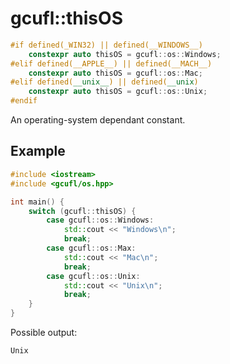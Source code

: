 # gcufl::thisOS
```cpp
#if defined(_WIN32) || defined(__WINDOWS__)
	constexpr auto thisOS = gcufl::os::Windows;
#elif defined(__APPLE__) || defined(__MACH__)
	constexpr auto thisOS = gcufl::os::Mac;
#elif defined(__unix__) || defined(__unix)
	constexpr auto thisOS = gcufl::os::Unix;
#endif
```
An operating-system dependant constant.
## Example
```cpp
#include <iostream>
#include <gcufl/os.hpp>

int main() {
	switch (gcufl::thisOS) {
		case gcufl::os::Windows:
			std::cout << "Windows\n";
			break;
		case gcufl::os::Max:
			std::cout << "Mac\n";
			break;
		case gcufl::os::Unix:
			std::cout << "Unix\n";
			break;
	}
}
```
Possible output:
```
Unix
```
